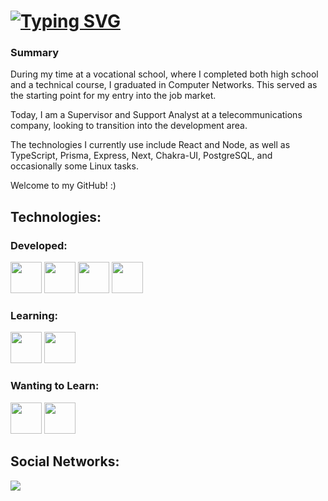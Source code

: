 # [![Typing SVG](https://readme-typing-svg.demolab.com?font=Conserta&weight=900&size=35&duration=2000&pause=1000&center=true&repeat=false&random=false&width=435&lines=Felp+Gomes)](https://git.io/typing-svg)

### Summary
During my time at a vocational school, where I completed both high school and a technical course, I graduated in Computer Networks. This served as the starting point for my entry into the job market.

Today, I am a Supervisor and Support Analyst at a telecommunications company, looking to transition into the development area.

The technologies I currently use include React and Node, as well as TypeScript, Prisma, Express, Next, Chakra-UI, PostgreSQL, and occasionally some Linux tasks.

Welcome to my GitHub! :)

## Technologies:

### Developed:
<div style="display=flex;">
  <img width="50px" src="https://cdn.jsdelivr.net/gh/devicons/devicon@latest/icons/nodejs/nodejs-original-wordmark.svg" />
  <img width="50px" src="https://cdn.jsdelivr.net/gh/devicons/devicon@latest/icons/typescript/typescript-original.svg" />          
  <img width="50px" src="https://cdn.jsdelivr.net/gh/devicons/devicon@latest/icons/react/react-original-wordmark.svg" />
  <img width="50px" src="https://cdn.jsdelivr.net/gh/devicons/devicon@latest/icons/postgresql/postgresql-original.svg" /> 
</div>

### Learning:
<div style="display=flex;">
  <img width="50px" src="https://cdn.jsdelivr.net/gh/devicons/devicon@latest/icons/nestjs/nestjs-original.svg" />
  <img width="50px" src="https://cdn.jsdelivr.net/gh/devicons/devicon@latest/icons/sequelize/sequelize-original.svg" />        
</div>

### Wanting to Learn:
<div style="display=flex;">
  <img width="50px" src="https://cdn.jsdelivr.net/gh/devicons/devicon@latest/icons/csharp/csharp-original.svg" />
  <img width="50px" src="https://cdn.jsdelivr.net/gh/devicons/devicon@latest/icons/angular/angular-original.svg" />
</div>
          
## Social Networks:
<a href="https://www.linkedin.com/in/felipe-gomes-01040021a/" target="_blank">
  <img src="https://img.shields.io/badge/LinkedIn-0077B5?style=for-the-badge&logo=linkedin&logoColor=white" />  
</a>
